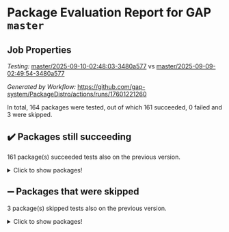 # Package Evaluation Report for GAP `master`

## Job Properties

*Testing:* [master/2025-09-10-02:48:03-3480a577](https://github.com/gap-system/PackageDistro/blob/data/reports/master/2025-09-10-02:48:03-3480a577) vs [master/2025-09-09-02:49:54-3480a577](https://github.com/gap-system/PackageDistro/blob/data/reports/master/2025-09-09-02:49:54-3480a577)

*Generated by Workflow:* https://github.com/gap-system/PackageDistro/actions/runs/17601221260

In total, 164 packages were tested, out of which 161 succeeded, 0 failed and 3 were skipped.

## :heavy_check_mark: Packages still succeeding

161 package(s) succeeded tests also on the previous version.
<details><summary>Click to show packages!</summary>

- 4ti2interface 2024.11-01 [(success)](https://github.com/gap-system/PackageDistro/actions/runs/17601221260/job/50003775101)
- ace 5.7.0 [(success)](https://github.com/gap-system/PackageDistro/actions/runs/17601221260/job/50003775109)
- aclib 1.3.3 [(success)](https://github.com/gap-system/PackageDistro/actions/runs/17601221260/job/50003775130)
- agt 0.3.1 [(success)](https://github.com/gap-system/PackageDistro/actions/runs/17601221260/job/50003775177)
- alco 1.1.2 [(success)](https://github.com/gap-system/PackageDistro/actions/runs/17601221260/job/50003775100)
- alnuth 3.2.1 [(success)](https://github.com/gap-system/PackageDistro/actions/runs/17601221260/job/50003775106)
- anupq 3.3.2 [(success)](https://github.com/gap-system/PackageDistro/actions/runs/17601221260/job/50003775105)
- atlasrep 2.1.9 [(success)](https://github.com/gap-system/PackageDistro/actions/runs/17601221260/job/50003775103)
- autodoc 2025.05.09 [(success)](https://github.com/gap-system/PackageDistro/actions/runs/17601221260/job/50003775128)
- automata 1.16 [(success)](https://github.com/gap-system/PackageDistro/actions/runs/17601221260/job/50003775117)
- automgrp 1.3.3 [(success)](https://github.com/gap-system/PackageDistro/actions/runs/17601221260/job/50003775122)
- autpgrp 1.11.1 [(success)](https://github.com/gap-system/PackageDistro/actions/runs/17601221260/job/50003775121)
- cap 2025.08-03 [(success)](https://github.com/gap-system/PackageDistro/actions/runs/17601221260/job/50003775118)
- caratinterface 2.3.7 [(success)](https://github.com/gap-system/PackageDistro/actions/runs/17601221260/job/50003775114)
- cddinterface 2025.06.24 [(success)](https://github.com/gap-system/PackageDistro/actions/runs/17601221260/job/50003775119)
- circle 1.6.6 [(success)](https://github.com/gap-system/PackageDistro/actions/runs/17601221260/job/50003775135)
- classicpres 1.22 [(success)](https://github.com/gap-system/PackageDistro/actions/runs/17601221260/job/50003775132)
- cohomolo 1.6.11 [(success)](https://github.com/gap-system/PackageDistro/actions/runs/17601221260/job/50003775144)
- congruence 1.2.7 [(success)](https://github.com/gap-system/PackageDistro/actions/runs/17601221260/job/50003775147)
- corefreesub 0.6 [(success)](https://github.com/gap-system/PackageDistro/actions/runs/17601221260/job/50003775140)
- corelg 1.57 [(success)](https://github.com/gap-system/PackageDistro/actions/runs/17601221260/job/50003775138)
- crime 1.6 [(success)](https://github.com/gap-system/PackageDistro/actions/runs/17601221260/job/50003775153)
- crisp 1.4.8 [(success)](https://github.com/gap-system/PackageDistro/actions/runs/17601221260/job/50003775146)
- crypting 0.10.6 [(success)](https://github.com/gap-system/PackageDistro/actions/runs/17601221260/job/50003775142)
- cryst 4.1.29 [(success)](https://github.com/gap-system/PackageDistro/actions/runs/17601221260/job/50003775148)
- crystcat 1.1.10 [(success)](https://github.com/gap-system/PackageDistro/actions/runs/17601221260/job/50003775164)
- ctbllib 1.3.11 [(success)](https://github.com/gap-system/PackageDistro/actions/runs/17601221260/job/50003775182)
- cubefree 1.21 [(success)](https://github.com/gap-system/PackageDistro/actions/runs/17601221260/job/50003775179)
- curlinterface 2.4.2 [(success)](https://github.com/gap-system/PackageDistro/actions/runs/17601221260/job/50003775171)
- cvec 2.8.4 [(success)](https://github.com/gap-system/PackageDistro/actions/runs/17601221260/job/50003775175)
- datastructures 0.3.3 [(success)](https://github.com/gap-system/PackageDistro/actions/runs/17601221260/job/50003775170)
- deepthought 1.0.9 [(success)](https://github.com/gap-system/PackageDistro/actions/runs/17601221260/job/50003775178)
- design 1.8.2 [(success)](https://github.com/gap-system/PackageDistro/actions/runs/17601221260/job/50003775200)
- difsets 2.3.1 [(success)](https://github.com/gap-system/PackageDistro/actions/runs/17601221260/job/50003775191)
- digraphs 1.12.0 [(success)](https://github.com/gap-system/PackageDistro/actions/runs/17601221260/job/50003775197)
- edim 1.3.8 [(success)](https://github.com/gap-system/PackageDistro/actions/runs/17601221260/job/50003775184)
- example 4.4.1 [(success)](https://github.com/gap-system/PackageDistro/actions/runs/17601221260/job/50003775199)
- examplesforhomalg 2023.10-01 [(success)](https://github.com/gap-system/PackageDistro/actions/runs/17601221260/job/50003775192)
- factint 1.6.3 [(success)](https://github.com/gap-system/PackageDistro/actions/runs/17601221260/job/50003775193)
- ferret 1.0.14 [(success)](https://github.com/gap-system/PackageDistro/actions/runs/17601221260/job/50003775188)
- fga 1.5.0 [(success)](https://github.com/gap-system/PackageDistro/actions/runs/17601221260/job/50003775208)
- fining 1.5.6 [(success)](https://github.com/gap-system/PackageDistro/actions/runs/17601221260/job/50003775190)
- float 1.0.9 [(success)](https://github.com/gap-system/PackageDistro/actions/runs/17601221260/job/50003775202)
- format 1.4.4 [(success)](https://github.com/gap-system/PackageDistro/actions/runs/17601221260/job/50003775194)
- forms 1.2.13 [(success)](https://github.com/gap-system/PackageDistro/actions/runs/17601221260/job/50003775207)
- fplsa 1.2.7 [(success)](https://github.com/gap-system/PackageDistro/actions/runs/17601221260/job/50003775210)
- fr 2.4.13 [(success)](https://github.com/gap-system/PackageDistro/actions/runs/17601221260/job/50003775220)
- francy 2.0.3 [(success)](https://github.com/gap-system/PackageDistro/actions/runs/17601221260/job/50003775217)
- fwtree 1.3 [(success)](https://github.com/gap-system/PackageDistro/actions/runs/17601221260/job/50003775211)
- gapdoc 1.6.7 [(success)](https://github.com/gap-system/PackageDistro/actions/runs/17601221260/job/50003775315)
- gauss 2024.11-01 [(success)](https://github.com/gap-system/PackageDistro/actions/runs/17601221260/job/50003775218)
- gaussforhomalg 2024.08-01 [(success)](https://github.com/gap-system/PackageDistro/actions/runs/17601221260/job/50003775223)
- gbnp 1.1.0 [(success)](https://github.com/gap-system/PackageDistro/actions/runs/17601221260/job/50003775214)
- generalizedmorphismsforcap 2025.08-01 [(success)](https://github.com/gap-system/PackageDistro/actions/runs/17601221260/job/50003775239)
- genss 1.6.9 [(success)](https://github.com/gap-system/PackageDistro/actions/runs/17601221260/job/50003775264)
- gradedmodules 2024.12-01 [(success)](https://github.com/gap-system/PackageDistro/actions/runs/17601221260/job/50003775230)
- gradedringforhomalg 2024.07-01 [(success)](https://github.com/gap-system/PackageDistro/actions/runs/17601221260/job/50003775237)
- grape 4.9.3 [(success)](https://github.com/gap-system/PackageDistro/actions/runs/17601221260/job/50003775228)
- groupoids 1.78 [(success)](https://github.com/gap-system/PackageDistro/actions/runs/17601221260/job/50003775257)
- grpconst 2.6.5 [(success)](https://github.com/gap-system/PackageDistro/actions/runs/17601221260/job/50003775260)
- guarana 0.96.3 [(success)](https://github.com/gap-system/PackageDistro/actions/runs/17601221260/job/50003775244)
- guava 3.20 [(success)](https://github.com/gap-system/PackageDistro/actions/runs/17601221260/job/50003775246)
- hap 1.70 [(success)](https://github.com/gap-system/PackageDistro/actions/runs/17601221260/job/50003775254)
- hapcryst 0.1.15 [(success)](https://github.com/gap-system/PackageDistro/actions/runs/17601221260/job/50003775235)
- hecke 1.5.4 [(success)](https://github.com/gap-system/PackageDistro/actions/runs/17601221260/job/50003775248)
- help 4.0 [(success)](https://github.com/gap-system/PackageDistro/actions/runs/17601221260/job/50003775238)
- homalg 2024.01-01 [(success)](https://github.com/gap-system/PackageDistro/actions/runs/17601221260/job/50003775255)
- homalgtocas 2025.08-01 [(success)](https://github.com/gap-system/PackageDistro/actions/runs/17601221260/job/50003775249)
- ibnp 0.16 [(success)](https://github.com/gap-system/PackageDistro/actions/runs/17601221260/job/50003775253)
- idrel 2.48 [(success)](https://github.com/gap-system/PackageDistro/actions/runs/17601221260/job/50003775251)
- images 1.3.3 [(success)](https://github.com/gap-system/PackageDistro/actions/runs/17601221260/job/50003775313)
- inducereduce 1.1 [(success)](https://github.com/gap-system/PackageDistro/actions/runs/17601221260/job/50003775267)
- intpic 0.4.0 [(success)](https://github.com/gap-system/PackageDistro/actions/runs/17601221260/job/50003775266)
- io 4.9.3 [(success)](https://github.com/gap-system/PackageDistro/actions/runs/17601221260/job/50003775247)
- io_forhomalg 2023.02-04 [(success)](https://github.com/gap-system/PackageDistro/actions/runs/17601221260/job/50003775268)
- irredsol 1.4.4 [(success)](https://github.com/gap-system/PackageDistro/actions/runs/17601221260/job/50003775263)
- json 2.2.3 [(success)](https://github.com/gap-system/PackageDistro/actions/runs/17601221260/job/50003775265)
- jupyterkernel 1.5.1 [(success)](https://github.com/gap-system/PackageDistro/actions/runs/17601221260/job/50003775280)
- jupyterviz 1.5.6 [(success)](https://github.com/gap-system/PackageDistro/actions/runs/17601221260/job/50003775269)
- kan 1.37 [(success)](https://github.com/gap-system/PackageDistro/actions/runs/17601221260/job/50003775271)
- kbmag 1.5.11 [(success)](https://github.com/gap-system/PackageDistro/actions/runs/17601221260/job/50003775387)
- laguna 3.9.7 [(success)](https://github.com/gap-system/PackageDistro/actions/runs/17601221260/job/50003775278)
- liealgdb 2.2.1 [(success)](https://github.com/gap-system/PackageDistro/actions/runs/17601221260/job/50003775284)
- liepring 2.9.1 [(success)](https://github.com/gap-system/PackageDistro/actions/runs/17601221260/job/50003775272)
- liering 2.4.2 [(success)](https://github.com/gap-system/PackageDistro/actions/runs/17601221260/job/50003775570)
- linearalgebraforcap 2025.08-02 [(success)](https://github.com/gap-system/PackageDistro/actions/runs/17601221260/job/50003775286)
- lins 0.9 [(success)](https://github.com/gap-system/PackageDistro/actions/runs/17601221260/job/50003775302)
- localizeringforhomalg 2023.10-01 [(success)](https://github.com/gap-system/PackageDistro/actions/runs/17601221260/job/50003775297)
- loops 3.4.4 [(success)](https://github.com/gap-system/PackageDistro/actions/runs/17601221260/job/50003775293)
- lpres 1.1.1 [(success)](https://github.com/gap-system/PackageDistro/actions/runs/17601221260/job/50003775289)
- majoranaalgebras 1.5.2 [(success)](https://github.com/gap-system/PackageDistro/actions/runs/17601221260/job/50003775295)
- mapclass 1.4.6 [(success)](https://github.com/gap-system/PackageDistro/actions/runs/17601221260/job/50003775304)
- matgrp 0.72 [(success)](https://github.com/gap-system/PackageDistro/actions/runs/17601221260/job/50003775291)
- matricesforhomalg 2025.09-01 [(success)](https://github.com/gap-system/PackageDistro/actions/runs/17601221260/job/50003775300)
- modisom 3.0.0 [(success)](https://github.com/gap-system/PackageDistro/actions/runs/17601221260/job/50003775290)
- modulepresentationsforcap 2025.08-02 [(success)](https://github.com/gap-system/PackageDistro/actions/runs/17601221260/job/50003775299)
- modules 2024.12-01 [(success)](https://github.com/gap-system/PackageDistro/actions/runs/17601221260/job/50003775301)
- monoidalcategories 2025.08-02 [(success)](https://github.com/gap-system/PackageDistro/actions/runs/17601221260/job/50003775303)
- nconvex 2024.12-01 [(success)](https://github.com/gap-system/PackageDistro/actions/runs/17601221260/job/50003775309)
- nilmat 1.4.2 [(success)](https://github.com/gap-system/PackageDistro/actions/runs/17601221260/job/50003775318)
- nock 1.5 [(success)](https://github.com/gap-system/PackageDistro/actions/runs/17601221260/job/50003775317)
- normalizinterface 1.4.1 [(success)](https://github.com/gap-system/PackageDistro/actions/runs/17601221260/job/50003775310)
- nq 2.5.11 [(success)](https://github.com/gap-system/PackageDistro/actions/runs/17601221260/job/50003775308)
- numericalsgps 1.4.0 [(success)](https://github.com/gap-system/PackageDistro/actions/runs/17601221260/job/50003775316)
- openmath 11.5.3 [(success)](https://github.com/gap-system/PackageDistro/actions/runs/17601221260/job/50003775306)
- orb 5.0.1 [(success)](https://github.com/gap-system/PackageDistro/actions/runs/17601221260/job/50003775307)
- packagemanager 1.6.3 [(success)](https://github.com/gap-system/PackageDistro/actions/runs/17601221260/job/50003775314)
- patternclass 2.4.5 [(success)](https://github.com/gap-system/PackageDistro/actions/runs/17601221260/job/50003775336)
- permut 2.0.5 [(success)](https://github.com/gap-system/PackageDistro/actions/runs/17601221260/job/50003775321)
- polenta 1.3.11 [(success)](https://github.com/gap-system/PackageDistro/actions/runs/17601221260/job/50003775320)
- polycyclic 2.17 [(success)](https://github.com/gap-system/PackageDistro/actions/runs/17601221260/job/50003775341)
- polymaking 0.8.7 [(success)](https://github.com/gap-system/PackageDistro/actions/runs/17601221260/job/50003775327)
- primgrp 4.0.0 [(success)](https://github.com/gap-system/PackageDistro/actions/runs/17601221260/job/50003775326)
- profiling 2.6.2 [(success)](https://github.com/gap-system/PackageDistro/actions/runs/17601221260/job/50003775330)
- qdistrnd 0.9.5 [(success)](https://github.com/gap-system/PackageDistro/actions/runs/17601221260/job/50003775343)
- qpa 1.35 [(success)](https://github.com/gap-system/PackageDistro/actions/runs/17601221260/job/50003775331)
- quagroup 1.8.4 [(success)](https://github.com/gap-system/PackageDistro/actions/runs/17601221260/job/50003775338)
- radiroot 2.9 [(success)](https://github.com/gap-system/PackageDistro/actions/runs/17601221260/job/50003775392)
- rcwa 4.7.1 [(success)](https://github.com/gap-system/PackageDistro/actions/runs/17601221260/job/50003775352)
- rds 1.8 [(success)](https://github.com/gap-system/PackageDistro/actions/runs/17601221260/job/50003775367)
- recog 1.4.4 [(success)](https://github.com/gap-system/PackageDistro/actions/runs/17601221260/job/50003775354)
- repndecomp 1.3.0 [(success)](https://github.com/gap-system/PackageDistro/actions/runs/17601221260/job/50003775373)
- repsn 3.1.2 [(success)](https://github.com/gap-system/PackageDistro/actions/runs/17601221260/job/50003775348)
- resclasses 4.7.3 [(success)](https://github.com/gap-system/PackageDistro/actions/runs/17601221260/job/50003775360)
- ringsforhomalg 2024.11-02 [(success)](https://github.com/gap-system/PackageDistro/actions/runs/17601221260/job/50003775365)
- sco 2023.08-01 [(success)](https://github.com/gap-system/PackageDistro/actions/runs/17601221260/job/50003775356)
- scscp 2.4.4 [(success)](https://github.com/gap-system/PackageDistro/actions/runs/17601221260/job/50003775350)
- semigroups 5.5.4 [(success)](https://github.com/gap-system/PackageDistro/actions/runs/17601221260/job/50003775362)
- sglppow 2.4 [(success)](https://github.com/gap-system/PackageDistro/actions/runs/17601221260/job/50003775357)
- sgpviz 0.999.6 [(success)](https://github.com/gap-system/PackageDistro/actions/runs/17601221260/job/50003775376)
- simpcomp 2.1.14 [(success)](https://github.com/gap-system/PackageDistro/actions/runs/17601221260/job/50003775381)
- singular 2025.08.26 [(success)](https://github.com/gap-system/PackageDistro/actions/runs/17601221260/job/50003775377)
- sl2reps 1.1 [(success)](https://github.com/gap-system/PackageDistro/actions/runs/17601221260/job/50003775372)
- sla 1.6.2 [(success)](https://github.com/gap-system/PackageDistro/actions/runs/17601221260/job/50003775394)
- smallantimagmas 0.4.1 [(success)](https://github.com/gap-system/PackageDistro/actions/runs/17601221260/job/50003775382)
- smallgrp 1.5.4 [(success)](https://github.com/gap-system/PackageDistro/actions/runs/17601221260/job/50003775404)
- smallsemi 0.7.2 [(success)](https://github.com/gap-system/PackageDistro/actions/runs/17601221260/job/50003775398)
- sonata 2.9.6 [(success)](https://github.com/gap-system/PackageDistro/actions/runs/17601221260/job/50003775399)
- sophus 1.27 [(success)](https://github.com/gap-system/PackageDistro/actions/runs/17601221260/job/50003775395)
- sotgrps 1.3 [(success)](https://github.com/gap-system/PackageDistro/actions/runs/17601221260/job/50003775385)
- spinsym 1.5.2 [(success)](https://github.com/gap-system/PackageDistro/actions/runs/17601221260/job/50003775402)
- standardff 1.0 [(success)](https://github.com/gap-system/PackageDistro/actions/runs/17601221260/job/50003775417)
- symbcompcc 1.3.2 [(success)](https://github.com/gap-system/PackageDistro/actions/runs/17601221260/job/50003775406)
- thelma 1.3 [(success)](https://github.com/gap-system/PackageDistro/actions/runs/17601221260/job/50003775396)
- tomlib 1.2.11 [(success)](https://github.com/gap-system/PackageDistro/actions/runs/17601221260/job/50003775403)
- toolsforhomalg 2025.05-01 [(success)](https://github.com/gap-system/PackageDistro/actions/runs/17601221260/job/50003775407)
- toric 1.9.6 [(success)](https://github.com/gap-system/PackageDistro/actions/runs/17601221260/job/50003775411)
- transgrp 3.6.5 [(success)](https://github.com/gap-system/PackageDistro/actions/runs/17601221260/job/50003775408)
- typeset 1.2.3 [(success)](https://github.com/gap-system/PackageDistro/actions/runs/17601221260/job/50003775415)
- ugaly 4.1.3 [(success)](https://github.com/gap-system/PackageDistro/actions/runs/17601221260/job/50003775419)
- unipot 1.6 [(success)](https://github.com/gap-system/PackageDistro/actions/runs/17601221260/job/50003775414)
- unitlib 5.0.0 [(success)](https://github.com/gap-system/PackageDistro/actions/runs/17601221260/job/50003775424)
- utils 0.91 [(success)](https://github.com/gap-system/PackageDistro/actions/runs/17601221260/job/50003775420)
- uuid 0.7 [(success)](https://github.com/gap-system/PackageDistro/actions/runs/17601221260/job/50003775436)
- walrus 0.9991 [(success)](https://github.com/gap-system/PackageDistro/actions/runs/17601221260/job/50003775428)
- wedderga 4.11.1 [(success)](https://github.com/gap-system/PackageDistro/actions/runs/17601221260/job/50003775435)
- wpe 0.8 [(success)](https://github.com/gap-system/PackageDistro/actions/runs/17601221260/job/50003775448)
- xmod 2.95 [(success)](https://github.com/gap-system/PackageDistro/actions/runs/17601221260/job/50003775444)
- xmodalg 1.32 [(success)](https://github.com/gap-system/PackageDistro/actions/runs/17601221260/job/50003775440)
- yangbaxter 0.10.7 [(success)](https://github.com/gap-system/PackageDistro/actions/runs/17601221260/job/50003775445)
- zeromqinterface 0.17 [(success)](https://github.com/gap-system/PackageDistro/actions/runs/17601221260/job/50003775443)
</details>

## :heavy_minus_sign: Packages that were skipped

3 package(s) skipped tests also on the previous version.
<details><summary>Click to show packages!</summary>

- browse 1.8.21 [(skipped)](https://github.com/gap-system/PackageDistro/actions/runs/17601221260/job/50003369033)
- itc 1.5.1 [(skipped)](https://github.com/gap-system/PackageDistro/actions/runs/17601221260/job/50003369033)
- xgap 4.32 [(skipped)](https://github.com/gap-system/PackageDistro/actions/runs/17601221260/job/50003369033)
</details>

